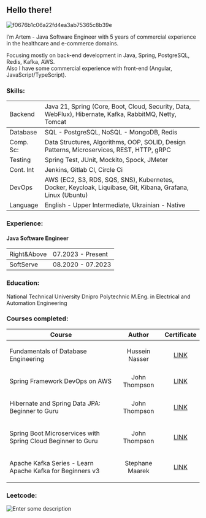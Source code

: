 ## Hello there!

![f0676b1c06a22fd4ea3ab75365c8b39e](https://github.com/user-attachments/assets/b142ed1f-8e3a-48ba-8de8-d8cb3e0c657d)

I’m Artem - Java Software Engineer with 5 years of commercial experience in the healthcare and e-commerce domains.

Focusing mostly on back-end development in Java, Spring, PostgreSQL, Redis, Kafka, AWS.
<br /> Also I have some commercial experience with front-end (Angular, JavaScript/TypeScript).

<h3 align="left">Skills:</h3>

|<span style="font-weight:normal">Backend</span>|<span style="font-weight:normal">Java 21, Spring (Core, Boot, Cloud, Security, Data, WebFlux), Hibernate, Kafka, RabbitMQ, Netty, Tomcat</span>|
|:--------------------------------------------------|:-----------------------------------------------|
| Database | SQL - PostgreSQL, NoSQL - MongoDB, Redis |
| Comp. Sc: | Data Structures, Algorithms, OOP, SOLID, Design Patterns, Microservices, REST, HTTP, gRPC |
| Testing | Spring Test, JUnit, Mockito, Spock, JMeter |
| Cont. Int | Jenkins, Gitlab CI, Circle Ci |
| DevOps | AWS (EC2, S3, RDS, SQS, SNS), Kubernetes, Docker, Keycloak, Liquibase, Git, Kibana, Grafana, Linux (Ubuntu) |
| Language | English - Upper Intermediate, Ukrainian - Native |

<h3 align="left">Experience:</h3>



<h4 align="left">Java Software Engineer</h4>

|<span style="font-weight:normal">Right&Above</span>|<span style="font-weight:normal">07.2023 - Present</span>|
|:--------------------------------------------------|:-----------------------------------------------|
|<span style="font-weight:normal">SoftServe</span>|<span style="font-weight:normal">08.2020 - 07.2023</span>|

<h3 align="left">Education:</h3>
National Technical University Dnipro Polytechnic
M.Eng. in Electrical and Automation Engineering

<h3 align="left">Courses completed:</h3>

| Course | Author  |  Certificate  |
| :---:   | :---: | :---:   |
| <p align="left">Fundamentals of Database Engineering</p>  | Hussein Nasser |[LINK](https://gist.github.com/Artemiy7/1ece9496221672c99e1f5d3e9b14e9cc#file-database-md)|
| <p align="left">Spring Framework DevOps on AWS</p>  | John Thompson |[LINK](https://gist.github.com/Artemiy7/1ece9496221672c99e1f5d3e9b14e9cc#file-spring_aws-md)|
| <p align="left">Hibernate and Spring Data JPA: Beginner to Guru</p> | John Thompson |[LINK](https://gist.github.com/Artemiy7/1ece9496221672c99e1f5d3e9b14e9cc#file-hibernate-md)|
| <p align="left">Spring Boot Microservices with Spring Cloud Beginner to Guru</p>  | John Thompson |[LINK](https://gist.github.com/Artemiy7/1ece9496221672c99e1f5d3e9b14e9cc#file-spring_ms-md)|
| <p align="left">Apache Kafka Series - Learn Apache Kafka for Beginners v3</p>   | Stephane Maarek |[LINK](https://gist.github.com/Artemiy7/1ece9496221672c99e1f5d3e9b14e9cc#file-kafka-md)|



<h3 align="left">Leetcode:</h3>

![Enter some description](https://leetcode-badge-sage.vercel.app/badge/artemsemeniuk77?theme=dark)

<!--
**Artemiy7/Artemiy7** is a ✨ _special_ ✨ repository because its `README.md` (this file) appears on your GitHub profile.

Here are some ideas to get you started:

- 🔭 I’m currently working on ...
- 🌱 I’m currently learning ...
- 👯 I’m looking to collaborate on ...
- 🤔 I’m looking for help with ...
- 💬 Ask me about ...
- 📫 How to reach me: ...
- 😄 Pronouns: ...
- ⚡ Fun fact: ...
-->
